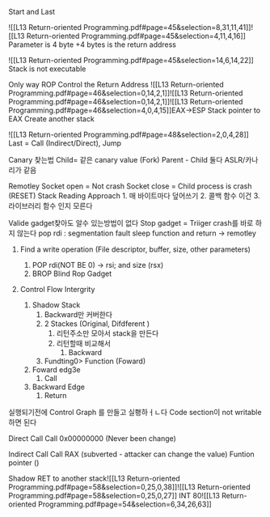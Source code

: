 Start and Last

![[L13 Return-oriented Programming.pdf#page=45&selection=8,31,11,41]]![[L13 Return-oriented Programming.pdf#page=45&selection=4,11,4,16]]
Parameter is 4 byte
	+4 bytes is the return address

![[L13 Return-oriented Programming.pdf#page=45&selection=14,6,14,22]]
Stack is not executable

Only way
	ROP
		Control the Return Address
		![[L13 Return-oriented Programming.pdf#page=46&selection=0,14,2,1]]![[L13 Return-oriented Programming.pdf#page=46&selection=0,14,2,1]]![[L13 Return-oriented Programming.pdf#page=46&selection=4,0,4,15]]EAX->ESP
			Stack pointer to EAX
			Create another stack 

![[L13 Return-oriented Programming.pdf#page=48&selection=2,0,4,28]]
Last = Call (Indirect/Direct), Jump

Canary 찾는법
	Child= 같은 canary value (Fork)
		Parent - Child
			둘다 ASLR/카나리가 같음

Remotley
	Socket open = Not crash
	Socket close = Child process is crash (RESET)
Stack Reading Approach
	1. 매 바이트마다 덮어쓰기
	2. 콜백 함수 이건 
	3. 라이브러리 함수 인지 모른다


Valide gadget찾아도 알수 있는방법이 없다
Stop gadget = Triiger crash를 바로 하지 않는다
	pop rdi : segmentation fault
	sleep function and return -> remotley
1. Find a write operation (File descriptor, buffer, size, other parameters)
	1. POP rdi(NOT BE 0) -> rsi; and size (rsx)
	2. BROP Blind Rop Gadget


1. Control Flow Intergrity
	1. Shadow Stack
		1. Backward만 커버한다
		2. 2 Stackes (Original, Difdferent )
			1. 리턴주소만 모아서 stack을 만든다
			2. 리턴할때 비교해서 
				1. Backward 
		3. Fundting0> Function (Foward)
	3. Foward edg3e
		1. Call
	4. Backward Edge
		1. Return

실행되기전에 Control Graph 를 만들고 실횅하ㅓㄴ다
Code section이 not writable하면 된다

Direct Call
	Call 0x00000000 (Never been change)

Indirect Call
	Call RAX (subverted - attacker can change the value)
		Funtion pointer ()

Shadow
	RET to another stack![[L13 Return-oriented Programming.pdf#page=58&selection=0,25,0,38]]![[L13 Return-oriented Programming.pdf#page=58&selection=0,25,0,27]]
INT 80![[L13 Return-oriented Programming.pdf#page=54&selection=6,34,26,63]]